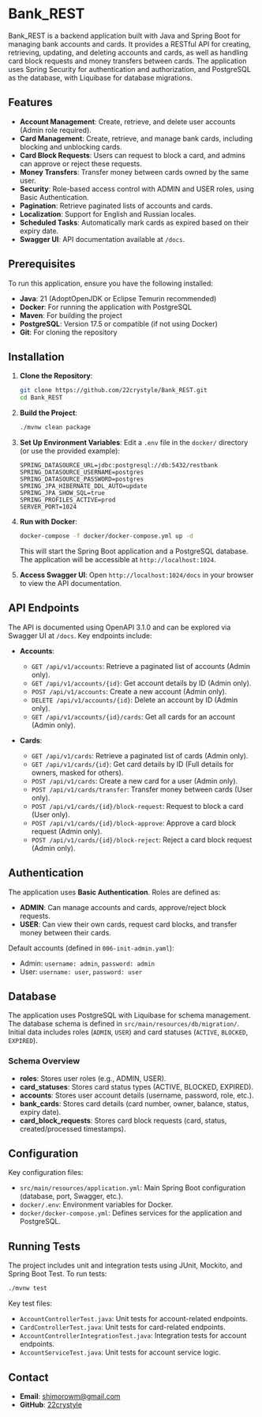 # Bank_REST

Bank_REST is a backend application built with Java and Spring Boot for managing bank accounts and cards. It provides a
RESTful API for creating, retrieving, updating, and deleting accounts and cards, as well as handling card block requests
and money transfers between cards. The application uses Spring Security for authentication and authorization, and
PostgreSQL as the database, with Liquibase for database migrations.

## Features

- **Account Management**: Create, retrieve, and delete user accounts (Admin role required).
- **Card Management**: Create, retrieve, and manage bank cards, including blocking and unblocking cards.
- **Card Block Requests**: Users can request to block a card, and admins can approve or reject these requests.
- **Money Transfers**: Transfer money between cards owned by the same user.
- **Security**: Role-based access control with ADMIN and USER roles, using Basic Authentication.
- **Pagination**: Retrieve paginated lists of accounts and cards.
- **Localization**: Support for English and Russian locales.
- **Scheduled Tasks**: Automatically mark cards as expired based on their expiry date.
- **Swagger UI**: API documentation available at `/docs`.

## Prerequisites

To run this application, ensure you have the following installed:

- **Java**: 21 (AdoptOpenJDK or Eclipse Temurin recommended)
- **Docker**: For running the application with PostgreSQL
- **Maven**: For building the project
- **PostgreSQL**: Version 17.5 or compatible (if not using Docker)
- **Git**: For cloning the repository

## Installation

1. **Clone the Repository**:
   ```bash
   git clone https://github.com/22crystyle/Bank_REST.git
   cd Bank_REST
   ```

2. **Build the Project**:
   ```bash
   ./mvnw clean package
   ```

3. **Set Up Environment Variables**:
   Edit a `.env` file in the `docker/` directory (or use the provided example):
   ```env
   SPRING_DATASOURCE_URL=jdbc:postgresql://db:5432/restbank
   SPRING_DATASOURCE_USERNAME=postgres
   SPRING_DATASOURCE_PASSWORD=postgres
   SPRING_JPA_HIBERNATE_DDL_AUTO=update
   SPRING_JPA_SHOW_SQL=true
   SPRING_PROFILES_ACTIVE=prod
   SERVER_PORT=1024
   ```

4. **Run with Docker**:
   ```bash
   docker-compose -f docker/docker-compose.yml up -d
   ```

   This will start the Spring Boot application and a PostgreSQL database. The application will be accessible at
   `http://localhost:1024`.

5. **Access Swagger UI**:
   Open `http://localhost:1024/docs` in your browser to view the API documentation.

## API Endpoints

The API is documented using OpenAPI 3.1.0 and can be explored via Swagger UI at `/docs`. Key endpoints include:

- **Accounts**:
    - `GET /api/v1/accounts`: Retrieve a paginated list of accounts (Admin only).
    - `GET /api/v1/accounts/{id}`: Get account details by ID (Admin only).
    - `POST /api/v1/accounts`: Create a new account (Admin only).
    - `DELETE /api/v1/accounts/{id}`: Delete an account by ID (Admin only).
    - `GET /api/v1/accounts/{id}/cards`: Get all cards for an account (Admin only).

- **Cards**:
    - `GET /api/v1/cards`: Retrieve a paginated list of cards (Admin only).
    - `GET /api/v1/cards/{id}`: Get card details by ID (Full details for owners, masked for others).
    - `POST /api/v1/cards`: Create a new card for a user (Admin only).
    - `POST /api/v1/cards/transfer`: Transfer money between cards (User only).
    - `POST /api/v1/cards/{id}/block-request`: Request to block a card (User only).
    - `POST /api/v1/cards/{id}/block-approve`: Approve a card block request (Admin only).
    - `POST /api/v1/cards/{id}/block-reject`: Reject a card block request (Admin only).

## Authentication

The application uses **Basic Authentication**. Roles are defined as:

- **ADMIN**: Can manage accounts and cards, approve/reject block requests.
- **USER**: Can view their own cards, request card blocks, and transfer money between their cards.

Default accounts (defined in `006-init-admin.yaml`):

- Admin: `username: admin`, `password: admin`
- User: `username: user`, `password: user`

## Database

The application uses PostgreSQL with Liquibase for schema management. The database schema is defined in
`src/main/resources/db/migration/`. Initial data includes roles (`ADMIN`, `USER`) and card statuses (`ACTIVE`,
`BLOCKED`, `EXPIRED`).

### Schema Overview

- **roles**: Stores user roles (e.g., ADMIN, USER).
- **card_statuses**: Stores card status types (ACTIVE, BLOCKED, EXPIRED).
- **accounts**: Stores user account details (username, password, role, etc.).
- **bank_cards**: Stores card details (card number, owner, balance, status, expiry date).
- **card_block_requests**: Stores card block requests (card, status, created/processed timestamps).

## Configuration

Key configuration files:

- `src/main/resources/application.yml`: Main Spring Boot configuration (database, port, Swagger, etc.).
- `docker/.env`: Environment variables for Docker.
- `docker/docker-compose.yml`: Defines services for the application and PostgreSQL.

## Running Tests

The project includes unit and integration tests using JUnit, Mockito, and Spring Boot Test. To run tests:

```bash
./mvnw test
```

Key test files:

- `AccountControllerTest.java`: Unit tests for account-related endpoints.
- `CardControllerTest.java`: Unit tests for card-related endpoints.
- `AccountControllerIntegrationTest.java`: Integration tests for account endpoints.
- `AccountServiceTest.java`: Unit tests for account service logic.

## Contact

- **Email**: shimorowm@gmail.com
- **GitHub**: [22crystyle](https://github.com/22crystyle)
